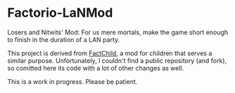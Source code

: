 # Factorio-LaNMod
Losers and Nitwits' Mod: For us mere mortals, make the game short enough to finish in the duration of a LAN party.

This project is derived from [FactChild](https://mods.factorio.com/mod/SimpleRecipes), a mod for children that serves a similar purpose.  Unfortunately, I couldn't find a public repository (and fork), so comitted here its code with a lot of other changes as well.

This is a work in progress.  Please be patient.
